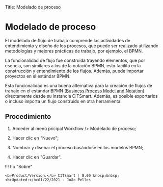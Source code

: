 Title: Modelado de proceso

# Modelado de proceso

El modelado de flujo de trabajo comprende las actividades de entendimiento y diseño de los procesos, que puede ser realizado utilizando metodologías y mejores prácticas de trabajo, por ejemplo, el BPMN. 

La funcionalidad de flujo fue construida trayendo elementos, que por esencia, son similares a los de la notación BPMN, esto facilita en la construcción y entendimiento de los flujos. Además, puede importar proyectos en el estándar BPMN.

Esta funcionalidad es una buena alternativa para la creación de flujos de trabajo en el estándar BPMN ([Business Process Model and Notation][1]) directamente desde su instancia CITSmart. Además, es posible exportarlos o incluso importa un flujo construido en otra herramienta.

## Procedimiento

1. Acceder al menú pricipal Workflow /> Modelado de proceso;

2. Hacer clic en "Nuevo";

3. Nombrar y diseñar el proceso basándose en los modelos BPMN;

4. Hacer clic en "Guardar".



[1]:http://www.bpmn.org/


!!! tip "Sobre"

    <b>Product/Version:</b> CITSmart | 8.00 &nbsp;&nbsp;
    <b>Updated:</b>01/22/2021 - João Pelles

